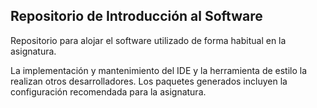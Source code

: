 ## Repositorio de Introducción al Software

Repositorio para alojar el software utilizado de forma habitual en la asignatura. 

La implementación y mantenimiento del IDE y la herramienta de estilo la realizan otros desarrolladores. Los paquetes generados incluyen la configuración recomendada para la asignatura. 
